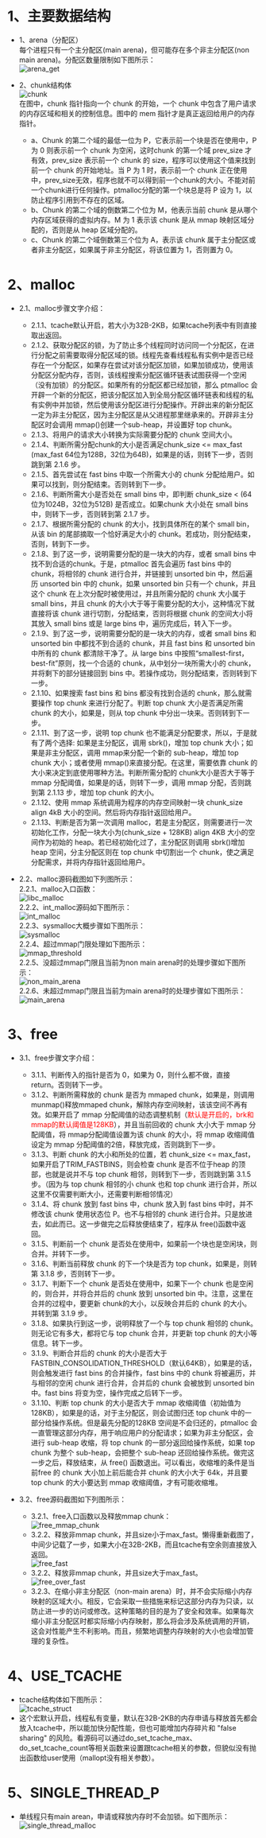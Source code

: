 # 1、主要数据结构
+ 1、arena（分配区）     
  每个进程只有一个主分配区(main arena)，但可能存在多个非主分配区(non main arena)。分配区数量限制如下图所示：  
  ![arena_get](../ptmalloc/picture/arena_get.jpg)

+ 2、chunk结构体  
  ![chunk](../ptmalloc/picture/chunk.jpg)  
  在图中，chunk 指针指向一个 chunk 的开始，一个 chunk 中包含了用户请求的内存区域和相关的控制信息。图中的 mem 指针才是真正返回给用户的内存指针。
  + a、Chunk 的第二个域的最低一位为 P，它表示前一个块是否在使用中，P 为 0 则表示前一个 chunk 为空闲，这时chunk 的第一个域 prev_size 才有效，prev_size 表示前一个 chunk 的 size，程序可以使用这个值来找到前一个 chunk 的开始地址。当 P 为 1 时，表示前一个 chunk 正在使用中，prev_size无效，程序也就不可以得到前一个chunk的大小。不能对前一个chunk进行任何操作。ptmalloc分配的第一个块总是将 P 设为 1，以防止程序引用到不存在的区域。
  + b、Chunk 的第二个域的倒数第二个位为 M，他表示当前 chunk 是从哪个内存区域获得的虚拟内存。M 为 1 表示该 chunk 是从 mmap 映射区域分配的，否则是从 heap 区域分配的。
  + c、Chunk 的第二个域倒数第三个位为 A，表示该 chunk 属于主分配区或者非主分配区，如果属于非主分配区，将该位置为 1，否则置为 0。

# 2、malloc
+ 2.1、malloc步骤文字介绍：  
  + 2.1.1、tcache默认开启，若大小为32B-2KB，如果tcache列表中有则直接取出返回。
  + 2.1.2、获取分配区的锁，为了防止多个线程同时访问同一个分配区，在进行分配之前需要取得分配区域的锁。线程先查看线程私有实例中是否已经存在一个分配区，如果存在尝试对该分配区加锁，如果加锁成功，使用该分配区分配内存，否则，该线程搜索分配区循环链表试图获得一个空闲（没有加锁）的分配区。如果所有的分配区都已经加锁，那么 ptmalloc 会开辟一个新的分配区，把该分配区加入到全局分配区循环链表和线程的私有实例中并加锁，然后使用该分配区进行分配操作。开辟出来的新分配区一定为非主分配区，因为主分配区是从父进程那里继承来的。开辟非主分配区时会调用 mmap()创建一个sub-heap，并设置好 top chunk。  
  + 2.1.3、将用户的请求大小转换为实际需要分配的 chunk 空间大小。  
  + 2.1.4、判断所需分配chunk的大小是否满足chunk_size <= max_fast (max_fast 64位为128B，32位为64B)，如果是的话，则转下一步，否则跳到第 2.1.6 步。  
  + 2.1.5、首先尝试在 fast bins 中取一个所需大小的 chunk 分配给用户。如果可以找到，则分配结束。否则转到下一步。  
  + 2.1.6、判断所需大小是否处在 small bins 中，即判断 chunk_size < (64位为1024B，32位为512B) 是否成立。如果chunk 大小处在 small bins 中，则转下一步，否则转到第 2.1.7 步。  
  + 2.1.7、根据所需分配的 chunk 的大小，找到具体所在的某个 small bin，从该 bin 的尾部摘取一个恰好满足大小的 chunk。若成功，则分配结束，否则，转到下一步。  
  + 2.1.8、到了这一步，说明需要分配的是一块大的内存，或者 small bins 中找不到合适的chunk。于是，ptmalloc 首先会遍历 fast bins 中的 chunk，将相邻的 chunk 进行合并，并链接到 unsorted bin 中，然后遍历 unsorted bin 中的 chunk，如果 unsorted bin 只有一个 chunk，并且这个 chunk 在上次分配时被使用过，并且所需分配的 chunk 大小属于 small bins，并且 chunk 的大小大于等于需要分配的大小，这种情况下就直接将该 chunk 进行切割，分配结束，否则将根据 chunk 的空间大小将其放入 small bins 或是 large bins 中，遍历完成后，转入下一步。  
  + 2.1.9、到了这一步，说明需要分配的是一块大的内存，或者 small bins 和 unsorted bin 中都找不到合适的 chunk，并且 fast bins 和 unsorted bin 中所有的 chunk 都清除干净了。从 large bins 中按照“smallest-first，best-fit”原则，找一个合适的 chunk，从中划分一块所需大小的 chunk，并将剩下的部分链接回到 bins 中。若操作成功，则分配结束，否则转到下一步。  
  + 2.1.10、如果搜索 fast bins 和 bins 都没有找到合适的 chunk，那么就需要操作 top chunk 来进行分配了。判断 top chunk 大小是否满足所需 chunk 的大小，如果是，则从 top chunk 中分出一块来。否则转到下一步。  
  + 2.1.11、到了这一步，说明 top chunk 也不能满足分配要求，所以，于是就有了两个选择: 如果是主分配区，调用 sbrk()，增加 top chunk 大小；如果是非主分配区，调用 mmap来分配一个新的 sub-heap，增加 top chunk 大小；或者使用 mmap()来直接分配。在这里，需要依靠 chunk 的大小来决定到底使用哪种方法。判断所需分配的 chunk大小是否大于等于 mmap 分配阈值，如果是的话，则转下一步，调用 mmap 分配，否则跳到第 2.1.13 步，增加 top chunk 的大小。  
  + 2.1.12、使用 mmap 系统调用为程序的内存空间映射一块 chunk_size align 4kB 大小的空间。然后将内存指针返回给用户。  
  + 2.1.13、判断是否为第一次调用 malloc，若是主分配区，则需要进行一次初始化工作，分配一块大小为(chunk_size + 128KB) align 4KB 大小的空间作为初始的 heap。若已经初始化过了，主分配区则调用 sbrk()增加 heap 空间，分主分配区则在 top chunk 中切割出一个 chunk，使之满足分配需求，并将内存指针返回给用户。

+ 2.2、malloc源码截图如下列图所示：  
  2.2.1、malloc入口函数：  
  ![libc_malloc](../ptmalloc/picture/libc_malloc.png)  
  2.2.2、int_malloc源码如下图所示：  
  ![int_malloc](../ptmalloc/picture/int_malloc.jpg)  
  2.2.3、sysmalloc大概步骤如下图所示：  
  ![sysmalloc](../ptmalloc/picture/sysmalloc.jpg)  
  2.2.4、超过mmap门限处理如下图所示：  
  ![mmap_threshold](../ptmalloc/picture/mmap_threshold.jpg)  
  2.2.5、没超过mmap门限且当前为non main arena时的处理步骤如下图所示：  
  ![non_main_arena](../ptmalloc/picture/non_main_arena.jpg)  
  2.2.6、未超过mmap门限且当前为main arena时的处理步骤如下图所示：  
  ![main_arena](../ptmalloc/picture/main_arena.jpg)

# 3、free
+ 3.1、free步骤文字介绍：  
  + 3.1.1、判断传入的指针是否为 0，如果为 0，则什么都不做，直接 return。否则转下一步。  
  + 3.1.2、判断所需释放的 chunk 是否为 mmaped chunk，如果是，则调用 munmap()释放mmaped chunk，解除内存空间映射，该该空间不再有效。如果开启了 mmap 分配阈值的动态调整机制（<font color= "#FF0000">默认是开启的，brk和mmap的默认阈值是128KB</font>），并且当前回收的 chunk 大小大于 mmap 分配阈值，将 mmap分配阈值设置为该 chunk 的大小，将 mmap 收缩阈值设定为 mmap 分配阈值的2倍，释放完成，否则跳到下一步。  
  + 3.1.3、判断 chunk 的大小和所处的位置，若 chunk_size <= max_fast，如果开启了TRIM_FASTBINS，则会检查 chunk 是否不位于heap 的顶部，也就是说并不与 top chunk 相邻，则转到下一步，否则跳到第 3.1.5 步。（因为与 top chunk 相邻的小 chunk 也和 top chunk 进行合并，所以这里不仅需要判断大小，还需要判断相邻情况）  
  + 3.1.4、将 chunk 放到 fast bins 中，chunk 放入到 fast bins 中时，并不修改该 chunk 使用状态位 P。也不与相邻的 chunk 进行合并。只是放进去，如此而已。这一步做完之后释放便结束了，程序从 free()函数中返回。  
  + 3.1.5、判断前一个 chunk 是否处在使用中，如果前一个块也是空闲块，则合并。并转下一步。  
  + 3.1.6、判断当前释放 chunk 的下一个块是否为 top chunk，如果是，则转第 3.1.8 步，否则转下一步。  
  + 3.1.7、判断下一个 chunk 是否处在使用中，如果下一个 chunk 也是空闲的，则合并，并将合并后的 chunk 放到 unsorted bin 中。注意，这里在合并的过程中，要更新 chunk的大小，以反映合并后的 chunk 的大小。并转到第 3.1.9 步。  
  + 3.1.8、如果执行到这一步，说明释放了一个与 top chunk 相邻的 chunk。则无论它有多大，都将它与 top chunk 合并，并更新 top chunk 的大小等信息。转下一步。  
  + 3.1.9、判断合并后的 chunk 的大小是否大于 FASTBIN_CONSOLIDATION_THRESHOLD（默认64KB），如果是的话，则会触发进行 fast bins 的合并操作，fast bins 中的 chunk 将被遍历，并与相邻的空闲 chunk 进行合并，合并后的 chunk 会被放到 unsorted bin 中。fast bins 将变为空，操作完成之后转下一步。  
  + 3.1.10、判断 top chunk 的大小是否大于 mmap 收缩阈值（初始值为 128KB），如果是的话，对于主分配区，则会试图归还 top chunk 中的一部分给操作系统。但是最先分配的128KB 空间是不会归还的，ptmalloc 会一直管理这部分内存，用于响应用户的分配请求；如果为非主分配区，会进行 sub-heap 收缩，将 top chunk 的一部分返回给操作系统，如果 top chunk 为整个 sub-heap，会把整个 sub-heap 还回给操作系统。做完这一步之后，释放结束，从 free() 函数退出。可以看出，收缩堆的条件是当前free 的 chunk 大小加上前后能合并 chunk 的大小大于 64k，并且要 top chunk 的大小要达到 mmap 收缩阈值，才有可能收缩堆。

+ 3.2、free源码截图如下列图所示：  
  + 3.2.1、free入口函数以及释放mmap chunk：  
  ![free_mmap_chunk](../ptmalloc/picture/free_mmap_chunk.jpg)  
  + 3.2.2、释放非mmap chunk，并且size小于max_fast。懒得重新截图了，中间少记载了一步，如果大小在32B-2KB，而且tcache有空余则直接放入返回。  
  ![free_fast](../ptmalloc/picture/free_fast.jpg)  
  + 3.2.2、释放非mmap chunk，并且size大于max_fast。  
  ![free_over_fast](../ptmalloc/picture/free_over_fast.jpg)  
  + 3.2.3、在缩小非主分配区（non-main arena）时，并不会实际缩小内存映射的区域大小。相反，它会采取一些措施来标记这部分内存为只读，以防止进一步的访问或修改。这种策略的目的是为了安全和效率。如果每次缩小非主分配区时都实际缩小内存映射，那么将会涉及系统调用的开销，这会对性能产生不利影响。而且，频繁地调整内存映射的大小也会增加管理的复杂性。

# 4、USE_TCACHE
+ tcache结构体如下图所示：  
  ![tcache_struct](../ptmalloc/picture/tcache_struct.jpg)  
+ 这个宏默认开启，线程私有变量，默认在32B-2KB的内存申请与释放首先都会放入tcache中，所以能加快分配性能，但也可能增加内存碎片和 "false sharing" 的风险。看源码可以通过do_set_tcache_max、do_set_tcache_count等相关函数来设置跟tcache相关的参数，但貌似没有抛出函数给user使用（mallopt没有相关参数）。

# 5、SINGLE_THREAD_P
+ 单线程只有main arean，申请或释放内存时不会加锁。如下图所示：  
  ![single_thread_malloc](../ptmalloc/picture/single_thread_malloc.jpg)